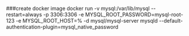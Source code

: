 ###create docker image
    docker run -v mysql:/var/lib/mysql  --restart=always -p 3306:3306 -e MYSQL_ROOT_PASSWORD=mysql-root-123 -e MYSQL_ROOT_HOST=% -d mysql/mysql-server mysqld --default-authentication-plugin=mysql_native_password
